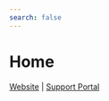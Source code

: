 ```yaml
---
search: false
---
```


# Home

[Website](https://flumeapp.com/) \| [Support Portal](https://flumeapp.com/support/)

